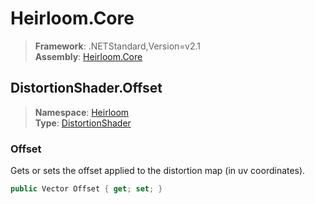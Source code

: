 # Heirloom.Core

> **Framework**: .NETStandard,Version=v2.1  
> **Assembly**: [Heirloom.Core][0]  

## DistortionShader.Offset

> **Namespace**: [Heirloom][0]  
> **Type**: [DistortionShader][1]  

### Offset

Gets or sets the offset applied to the distortion map (in uv coordinates).

```cs
public Vector Offset { get; set; }
```

[0]: ../../../Heirloom.Core.md
[1]: ../DistortionShader.md
